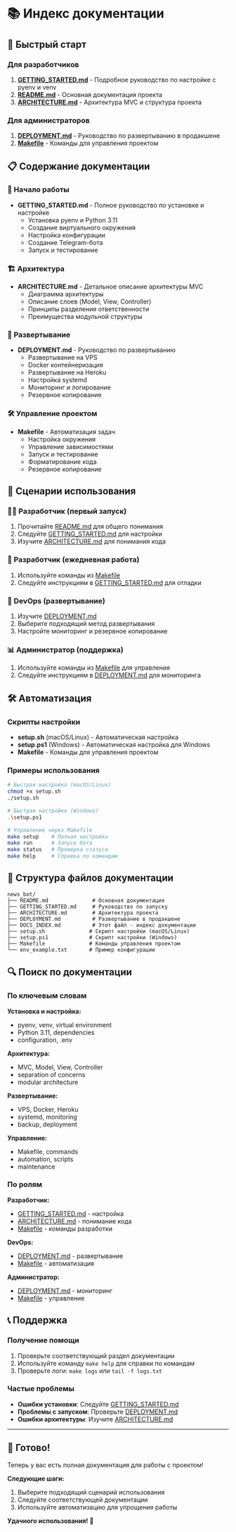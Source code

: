 # 📚 Индекс документации

## 🎯 Быстрый старт

### Для разработчиков
1. **[GETTING_STARTED.md](GETTING_STARTED.md)** - Подробное руководство по настройке с pyenv и venv
2. **[README.md](README.md)** - Основная документация проекта
3. **[ARCHITECTURE.md](ARCHITECTURE.md)** - Архитектура MVC и структура проекта

### Для администраторов
1. **[DEPLOYMENT.md](DEPLOYMENT.md)** - Руководство по развертыванию в продакшене
2. **[Makefile](Makefile)** - Команды для управления проектом

## 📋 Содержание документации

### 🚀 Начало работы
- **GETTING_STARTED.md** - Полное руководство по установке и настройке
  - Установка pyenv и Python 3.11
  - Создание виртуального окружения
  - Настройка конфигурации
  - Создание Telegram-бота
  - Запуск и тестирование

### 🏗 Архитектура
- **ARCHITECTURE.md** - Детальное описание архитектуры MVC
  - Диаграмма архитектуры
  - Описание слоев (Model, View, Controller)
  - Принципы разделения ответственности
  - Преимущества модульной структуры

### 🚀 Развертывание
- **DEPLOYMENT.md** - Руководство по развертыванию
  - Развертывание на VPS
  - Docker контейнеризация
  - Развертывание на Heroku
  - Настройка systemd
  - Мониторинг и логирование
  - Резервное копирование

### 🛠 Управление проектом
- **Makefile** - Автоматизация задач
  - Настройка окружения
  - Управление зависимостями
  - Запуск и тестирование
  - Форматирование кода
  - Резервное копирование

## 🎯 Сценарии использования

### 👨‍💻 Разработчик (первый запуск)
1. Прочитайте [README.md](README.md) для общего понимания
2. Следуйте [GETTING_STARTED.md](GETTING_STARTED.md) для настройки
3. Изучите [ARCHITECTURE.md](ARCHITECTURE.md) для понимания кода

### 🔧 Разработчик (ежедневная работа)
1. Используйте команды из [Makefile](Makefile)
2. Следуйте инструкциям в [GETTING_STARTED.md](GETTING_STARTED.md) для отладки

### 🚀 DevOps (развертывание)
1. Изучите [DEPLOYMENT.md](DEPLOYMENT.md)
2. Выберите подходящий метод развертывания
3. Настройте мониторинг и резервное копирование

### 📊 Администратор (поддержка)
1. Используйте команды из [Makefile](Makefile) для управления
2. Следуйте инструкциям в [DEPLOYMENT.md](DEPLOYMENT.md) для мониторинга

## 🛠 Автоматизация

### Скрипты настройки
- **setup.sh** (macOS/Linux) - Автоматическая настройка
- **setup.ps1** (Windows) - Автоматическая настройка для Windows
- **Makefile** - Команды для управления проектом

### Примеры использования

```bash
# Быстрая настройка (macOS/Linux)
chmod +x setup.sh
./setup.sh

# Быстрая настройка (Windows)
.\setup.ps1

# Управление через Makefile
make setup    # Полная настройка
make run      # Запуск бота
make status   # Проверка статуса
make help     # Справка по командам
```

## 📁 Структура файлов документации

```
news_bot/
├── README.md              # Основная документация
├── GETTING_STARTED.md     # Руководство по запуску
├── ARCHITECTURE.md        # Архитектура проекта
├── DEPLOYMENT.md          # Развертывание в продакшене
├── DOCS_INDEX.md          # Этот файл - индекс документации
├── setup.sh              # Скрипт настройки (macOS/Linux)
├── setup.ps1             # Скрипт настройки (Windows)
├── Makefile              # Команды управления проектом
└── env_example.txt       # Пример конфигурации
```

## 🔍 Поиск по документации

### По ключевым словам

**Установка и настройка:**
- pyenv, venv, virtual environment
- Python 3.11, dependencies
- configuration, .env

**Архитектура:**
- MVC, Model, View, Controller
- separation of concerns
- modular architecture

**Развертывание:**
- VPS, Docker, Heroku
- systemd, monitoring
- backup, deployment

**Управление:**
- Makefile, commands
- automation, scripts
- maintenance

### По ролям

**Разработчик:**
- [GETTING_STARTED.md](GETTING_STARTED.md) - настройка
- [ARCHITECTURE.md](ARCHITECTURE.md) - понимание кода
- [Makefile](Makefile) - команды разработки

**DevOps:**
- [DEPLOYMENT.md](DEPLOYMENT.md) - развертывание
- [Makefile](Makefile) - автоматизация

**Администратор:**
- [DEPLOYMENT.md](DEPLOYMENT.md) - мониторинг
- [Makefile](Makefile) - управление

## 📞 Поддержка

### Получение помощи
1. Проверьте соответствующий раздел документации
2. Используйте команду `make help` для справки по командам
3. Проверьте логи: `make logs` или `tail -f logs.txt`

### Частые проблемы
- **Ошибки установки**: Следуйте [GETTING_STARTED.md](GETTING_STARTED.md)
- **Проблемы с запуском**: Проверьте [DEPLOYMENT.md](DEPLOYMENT.md)
- **Ошибки архитектуры**: Изучите [ARCHITECTURE.md](ARCHITECTURE.md)

---

## 🎉 Готово!

Теперь у вас есть полная документация для работы с проектом! 

**Следующие шаги:**
1. Выберите подходящий сценарий использования
2. Следуйте соответствующей документации
3. Используйте автоматизацию для упрощения работы

**Удачного использования! 🚀**
